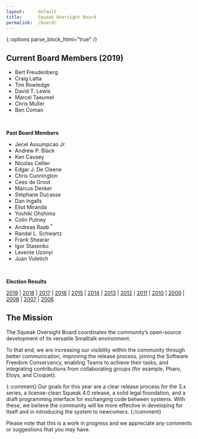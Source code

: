 ```yaml
---
layout:     default
title:      Squeak Oversight Board
permalink:  /board/
---
```

{::options parse_block_html="true" /}
<div class="row">
<div class="col-md-6 col-lg-6">

## Current Board Members (2019)

- Bert Freudenberg
- Craig Latta
- Tim Rowledge
- David T. Lewis
- Marcel Taeumel
- Chris Muller
- Ben Coman

<br />

**Past Board Members**

- Jecel Assumpcao Jr.
- Andrew P. Black
- Ken Causey
- Nicolas Cellier
- Edgar J. De Cleene
- Chris Cunnington
- Cees de Groot
- Marcus Denker
- Stéphane Ducasse
- Dan Ingalls
- Eliot Miranda
- Yoshiki Ohshima
- Colin Putney
- Andreas Raab <sup>&dagger;</sup>
- Randal L. Schwartz
- Frank Shearar
- Igor Stasenko
- Levente Uzonyi
- Juan Vuletich

<br />

**Election Results**

[2019](https://civs.cs.cornell.edu/cgi-bin/results.pl?id=E_04f13e0b53df4039) |
[2018](https://civs.cs.cornell.edu/cgi-bin/results.pl?id=E_fe5f0c2a40bd8a05) |
[2017](https://civs.cs.cornell.edu/cgi-bin/results.pl?id=E_3d5e07f8dfaf428a) |
[2016](https://civs.cs.cornell.edu/cgi-bin/results.pl?id=E_deb64ca4f4cffbaa) |
[2015](https://civs.cs.cornell.edu/cgi-bin/results.pl?id=E_5abe0e8654efae1a) |
[2014](https://civs.cs.cornell.edu/cgi-bin/results.pl?id=E_a467c120d84dac90) |
[2013](https://civs.cs.cornell.edu/cgi-bin/results.pl?id=E_245d976cd43b9f99) |
[2012](https://civs.cs.cornell.edu/cgi-bin/results.pl?id=E_114579ef2a1eb9a4) |
[2011](https://civs.cs.cornell.edu/cgi-bin/results.pl?id=E_22a9387d06a3ed3b) |
[2010](https://civs.cs.cornell.edu/cgi-bin/results.pl?id=E_716d8c257e6cf36b) |
[2009](https://civs.cs.cornell.edu/cgi-bin/results.pl?id=E_f48a814ea5d852de) |
[2008](https://civs.cs.cornell.edu/cgi-bin/results.pl?id=E_d38cc27709a65b64) |
[2007](https://civs.cs.cornell.edu/cgi-bin/results.pl?id=E_be84b060864afc59) |
[2006](https://civs.cs.cornell.edu/cgi-bin/results.pl?id=E_8c2bcb5151df7e75)

</div>
<div class="col-md-6 col-lg-6">

## The Mission

The Squeak Oversight Board coordinates the community’s open-source development of its versatile Smalltalk environment.

To that end, we are increasing our visibility within the community through better communication, improving the release process, joining the Software Freedom Conservancy, enabling Teams to achieve their tasks, and integrating contributions from collaborating groups (for example, Pharo, Etoys, and Croquet).

{::comment}
Our goals for this year are a clear release process for the 3.x series, a license-clean Squeak 4.0 release, a solid legal foundation, and a draft programming interface for exchanging code between systems.  With these, we believe the community will be more effective in developing for itself and in introducing the system to newcomers.
{:/comment}

Please note that this is a work in progress and we appreciate any comments or suggestions that you may have.

</div>
